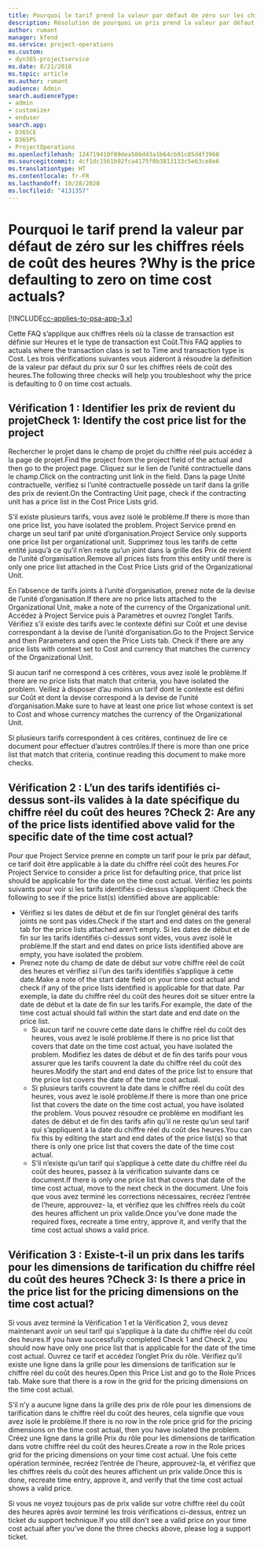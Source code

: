 ```yaml
---
title: Pourquoi le tarif prend la valeur par défaut de zéro sur les chiffres réels de coût des heures ?
description: Résolution de pourquoi un pris prend la valeur par défaut de 0 sur les chiffres réels de coût des heures.
author: rumant
manager: kfend
ms.service: project-operations
ms.custom:
- dyn365-projectservice
ms.date: 8/21/2018
ms.topic: article
ms.author: rumant
audience: Admin
search.audienceType:
- admin
- customizer
- enduser
search.app:
- D365CE
- D365PS
- ProjectOperations
ms.openlocfilehash: 124719410f89dea506d43a1b64cb91c85d4f3968
ms.sourcegitcommit: 4cf1dc1561b92fca4175f0b3813133c5e63ce8e6
ms.translationtype: HT
ms.contentlocale: fr-FR
ms.lasthandoff: 10/28/2020
ms.locfileid: "4131357"
---
```

# <a name="why-is-the-price-defaulting-to-zero-on-time-cost-actuals"></a><span data-ttu-id="5782b-103">Pourquoi le tarif prend la valeur par défaut de zéro sur les chiffres réels de coût des heures ?</span><span class="sxs-lookup"><span data-stu-id="5782b-103">Why is the price defaulting to zero on time cost actuals?</span></span>

[!INCLUDE[cc-applies-to-psa-app-3.x](../includes/cc-applies-to-psa-app-3x.md)]

<span data-ttu-id="5782b-104">Cette FAQ s’applique aux chiffres réels où la classe de transaction est définie sur Heures et le type de transaction est Coût.</span><span class="sxs-lookup"><span data-stu-id="5782b-104">This FAQ applies to actuals where the transaction class is set to Time and transaction type is Cost.</span></span> <span data-ttu-id="5782b-105">Les trois vérifications suivantes vous aideront à résoudre la définition de la valeur par défaut du prix sur 0 sur les chiffres réels de coût des heures.</span><span class="sxs-lookup"><span data-stu-id="5782b-105">The following three checks will help you troubleshoot why the price is defaulting to 0 on time cost actuals.</span></span>
 
## <a name="check-1-identify-the-cost-price-list-for-the-project"></a><span data-ttu-id="5782b-106">Vérification 1 : Identifier les prix de revient du projet</span><span class="sxs-lookup"><span data-stu-id="5782b-106">Check 1: Identify the cost price list for the project</span></span>

<span data-ttu-id="5782b-107">Rechercher le projet dans le champ de projet du chiffre réel puis accédez à la page de projet.</span><span class="sxs-lookup"><span data-stu-id="5782b-107">Find the project from the project field of the actual and then go to the project page.</span></span> <span data-ttu-id="5782b-108">Cliquez sur le lien de l’unité contractuelle dans le champ.</span><span class="sxs-lookup"><span data-stu-id="5782b-108">Click on the contracting unit link in the field.</span></span> <span data-ttu-id="5782b-109">Dans la page Unité contractuelle, vérifiez si l’unité contractuelle possède un tarif dans la grille des prix de revient.</span><span class="sxs-lookup"><span data-stu-id="5782b-109">On the Contracting Unit page, check if the contracting unit has a price list in the Cost Price Lists grid.</span></span>

<span data-ttu-id="5782b-110">S’il existe plusieurs tarifs, vous avez isolé le problème.</span><span class="sxs-lookup"><span data-stu-id="5782b-110">If there is more than one price list, you have isolated the problem.</span></span> <span data-ttu-id="5782b-111">Project Service prend en charge un seul tarif par unité d’organisation.</span><span class="sxs-lookup"><span data-stu-id="5782b-111">Project Service only supports one price list per organizational unit.</span></span> <span data-ttu-id="5782b-112">Supprimez tous les tarifs de cette entité jusqu’à ce qu’il n’en reste qu’un joint dans la grille des Prix de revient de l’unité d’organisation.</span><span class="sxs-lookup"><span data-stu-id="5782b-112">Remove all prices lists from this entity until there is only one price list attached in the Cost Price Lists grid of the Organizational Unit.</span></span>

<span data-ttu-id="5782b-113">En l’absence de tarifs joints à l’unité d’organisation, prenez note de la devise de l’unité d’organisation.</span><span class="sxs-lookup"><span data-stu-id="5782b-113">If there are no price lists attached to the Organizational Unit, make a note of the currency of the Organizational unit.</span></span> <span data-ttu-id="5782b-114">Accédez à Project Service puis à Paramètres et ouvrez l’onglet Tarifs. Vérifiez s’il existe des tarifs avec le contexte défini sur Coût et une devise correspondant à la devise de l’unité d’organisation.</span><span class="sxs-lookup"><span data-stu-id="5782b-114">Go to the Project Service and then Parameters and open the Price Lists tab. Check if there are any price lists with context set to Cost and currency that matches the currency of the Organizational Unit.</span></span>
 
<span data-ttu-id="5782b-115">Si aucun tarif ne correspond à ces critères, vous avez isolé le problème.</span><span class="sxs-lookup"><span data-stu-id="5782b-115">If there are no price lists that match that criteria, you have isolated the problem.</span></span> <span data-ttu-id="5782b-116">Veillez à disposer d’au moins un tarif dont le contexte est défini sur Coût et dont la devise correspond à la devise de l’unité d’organisation.</span><span class="sxs-lookup"><span data-stu-id="5782b-116">Make sure to have at least one price list whose context is set to Cost and whose currency matches the currency of the Organizational Unit.</span></span>

<span data-ttu-id="5782b-117">Si plusieurs tarifs correspondent à ces critères, continuez de lire ce document pour effectuer d’autres contrôles.</span><span class="sxs-lookup"><span data-stu-id="5782b-117">If there is more than one price list that match that criteria, continue reading this document to make more checks.</span></span>

## <a name="check-2-are-any-of-the-price-lists-identified-above-valid-for-the-specific-date-of-the-time-cost-actual"></a><span data-ttu-id="5782b-118">Vérification 2 : L’un des tarifs identifiés ci-dessus sont-ils valides à la date spécifique du chiffre réel du coût des heures ?</span><span class="sxs-lookup"><span data-stu-id="5782b-118">Check 2: Are any of the price lists identified above valid for the specific date of the time cost actual?</span></span>

<span data-ttu-id="5782b-119">Pour que Project Service prenne en compte un tarif pour le prix par défaut, ce tarif doit être applicable à la date du chiffre réel coût des heures.</span><span class="sxs-lookup"><span data-stu-id="5782b-119">For Project Service to consider a price list for defaulting price, that price list should be applicable for the date on the time cost actual.</span></span> <span data-ttu-id="5782b-120">Vérifiez les points suivants pour voir si les tarifs identifiés ci-dessus s’appliquent :</span><span class="sxs-lookup"><span data-stu-id="5782b-120">Check the following to see if the price list(s) identified above are applicable:</span></span>

- <span data-ttu-id="5782b-121">Vérifiez si les dates de début et de fin sur l’onglet général des tarifs joints ne sont pas vides.</span><span class="sxs-lookup"><span data-stu-id="5782b-121">Check if the start and end dates on the general tab for the price lists attached aren’t empty.</span></span> <span data-ttu-id="5782b-122">Si les dates de début et de fin sur les tarifs identifiés ci-dessus sont vides, vous avez isolé le problème.</span><span class="sxs-lookup"><span data-stu-id="5782b-122">If the start and end dates on price lists identified above are empty, you have isolated the problem.</span></span> 
- <span data-ttu-id="5782b-123">Prenez note du champ de date de début sur votre chiffre réel de coût des heures et vérifiez si l’un des tarifs identifiés s’applique à cette date.</span><span class="sxs-lookup"><span data-stu-id="5782b-123">Make a note of the start date field on your time cost actual and check if any of the price lists identified is applicable for that date.</span></span> <span data-ttu-id="5782b-124">Par exemple, la date du chiffre réel du coût des heures doit se situer entre la date de début et la date de fin sur les tarifs.</span><span class="sxs-lookup"><span data-stu-id="5782b-124">For example, the date of the time cost actual should fall within the start date and end date on the price list.</span></span> 
    - <span data-ttu-id="5782b-125">Si aucun tarif ne couvre cette date dans le chiffre réel du coût des heures, vous avez le isolé problème.</span><span class="sxs-lookup"><span data-stu-id="5782b-125">If there is no price list that covers that date on the time cost actual, you have isolated the problem.</span></span> <span data-ttu-id="5782b-126">Modifiez les dates de début et de fin des tarifs pour vous assurer que les tarifs couvrent la date du chiffre réel du coût des heures.</span><span class="sxs-lookup"><span data-stu-id="5782b-126">Modify the start and end dates of the price list to ensure that the price list covers the date of the time cost actual.</span></span> 
    - <span data-ttu-id="5782b-127">Si plusieurs tarifs couvrent la date dans le chiffre réel du coût des heures, vous avez le isolé problème.</span><span class="sxs-lookup"><span data-stu-id="5782b-127">If there is more than one price list that covers the date on the time cost actual, you have isolated the problem.</span></span> <span data-ttu-id="5782b-128">Vous pouvez résoudre ce problème en modifiant les dates de début et de fin des tarifs afin qu’il ne reste qu’un seul tarif qui s’appliquent à la date du chiffre réel du coût des heures.</span><span class="sxs-lookup"><span data-stu-id="5782b-128">You can fix this by editing the start and end dates of the price list(s) so that there is only one price list that covers the date of the time cost actual.</span></span> 
    - <span data-ttu-id="5782b-129">S’il n’existe qu’un tarif qui s’applique à cette date du chiffre réel du coût des heures, passez à la vérification suivante dans ce document.</span><span class="sxs-lookup"><span data-stu-id="5782b-129">If there is only one price list that covers that date of the time cost actual, move to the next check in the document.</span></span>
<span data-ttu-id="5782b-130">Une fois que vous avez terminé les corrections nécessaires, recréez l’entrée de l’heure, approuvez- la, et vérifiez que les chiffres réels du coût des heures affichent un prix valide.</span><span class="sxs-lookup"><span data-stu-id="5782b-130">Once you’ve done made the required fixes, recreate a time entry, approve it, and verify that the time cost actual shows a valid price.</span></span>

## <a name="check-3-is-there-a-price-in-the-price-list-for-the-pricing-dimensions-on-the-time-cost-actual"></a><span data-ttu-id="5782b-131">Vérification 3 : Existe-t-il un prix dans les tarifs pour les dimensions de tarification du chiffre réel du coût des heures ?</span><span class="sxs-lookup"><span data-stu-id="5782b-131">Check 3: Is there a price in the price list for the pricing dimensions on the time cost actual?</span></span>

<span data-ttu-id="5782b-132">Si vous avez terminé la Vérification 1 et la Vérification 2, vous devez maintenant avoir un seul tarif qui s’applique à la date du chiffre réel du coût des heures.</span><span class="sxs-lookup"><span data-stu-id="5782b-132">If you have successfully completed Check 1 and Check 2, you should now have only one price list that is applicable for the date of the time cost actual.</span></span> <span data-ttu-id="5782b-133">Ouvrez ce tarif et accédez l’onglet Prix du rôle. Vérifiez qu’il existe une ligne dans la grille pour les dimensions de tarification sur le chiffre réel du coût des heures.</span><span class="sxs-lookup"><span data-stu-id="5782b-133">Open this Price List and go to the Role Prices tab. Make sure that there is a row in the grid for the pricing dimensions on the time cost actual.</span></span>

<span data-ttu-id="5782b-134">S’il n’y a aucune ligne dans la grille des prix de rôle pour les dimensions de tarification dans le chiffre réel du coût des heures, cela signifie que vous avez isolé le problème.</span><span class="sxs-lookup"><span data-stu-id="5782b-134">If there is no row in the role price grid for the pricing dimensions on the time cost actual, then you have isolated the problem.</span></span> <span data-ttu-id="5782b-135">Créez une ligne dans la grille Prix du rôle pour les dimensions de tarification dans votre chiffre réel du coût des heures.</span><span class="sxs-lookup"><span data-stu-id="5782b-135">Create a row in the Role prices grid for the pricing dimensions on your time cost actual.</span></span> <span data-ttu-id="5782b-136">Une fois cette opération terminée, recréez l’entrée de l’heure, approuvez-la, et vérifiez que les chiffres réels du coût des heures affichent un prix valide.</span><span class="sxs-lookup"><span data-stu-id="5782b-136">Once this is done, recreate time entry, approve it, and verify that the time cost actual shows a valid price.</span></span>
 
<span data-ttu-id="5782b-137">Si vous ne voyez toujours pas de prix valide sur votre chiffre réel du coût des heures après avoir terminé les trois vérifications ci-dessus, entrez un ticket du support technique.</span><span class="sxs-lookup"><span data-stu-id="5782b-137">If you still don't see a valid price on your time cost actual after you’ve done the three checks above, please log a support ticket.</span></span>




